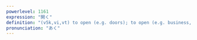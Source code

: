 ```yaml
---
powerlevel: 1161
expression: "開く"
definition: "(v5k,vi,vt) to open (e.g. doors); to open (e.g. business, etc.); to be empty; to be vacant; to be available; to be free; to be open (e.g. neckline, etc.); to have been opened (of one's eyes, mouth, etc.); (P)"
pronunciation: "あく"
---
```

